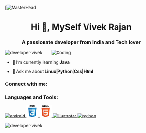 [![MasterHead]([https://cdn.dribbble.com/users/4487525/screenshots/14385684/dribbble___5_4x.png](https://149695847.v2.pressablecdn.com/wp-content/uploads/2020/07/code-gen.jpg))
<h1 align="center">Hi 👋, MySelf Vivek Rajan</h1>
<h3 align="center">A passionate developer from India and Tech lover</h3>
<img align="right" alt="Coding" width="350" src="![images (3)](https://github.com/developer-vivek/My-Operating-Systems/assets/85994908/ba4b2447-bf79-469e-abc2-e1f3e3cf2a80)">

<p align="left"> <img src="https://komarev.com/ghpvc/?username=developer-vivek&label=Profile%20views&color=0e75b6&style=flat" alt="developer-vivek" /> </p>

- 🌱 I’m currently learning **Java**

- 💬 Ask me about **Linux|Python|Css|Html**

<h3 align="left">Connect with me:</h3>
<p align="left">
</p>

<h3 align="left">Languages and Tools:</h3>
<p align="left"> <a href="https://developer.android.com" target="_blank" rel="noreferrer"> <img src="![android](https://github.com/developer-vivek/My-Operating-Systems/assets/85994908/799dcca6-7e49-4299-b4ee-a47bffe06d38)" alt="android" width="40" height="40"/> </a> <a href="https://www.w3schools.com/css/" target="_blank" rel="noreferrer"> <img src="https://raw.githubusercontent.com/devicons/devicon/master/icons/css3/css3-original-wordmark.svg" alt="css3" width="40" height="40"/> </a> <a href="https://www.w3.org/html/" target="_blank" rel="noreferrer"> <img src="https://raw.githubusercontent.com/devicons/devicon/master/icons/html5/html5-original-wordmark.svg" alt="html5" width="40" height="40"/> </a> <a href="https://www.adobe.com/in/products/illustrator.html" target="_blank" rel="noreferrer"> <img src="https://www.vectorlogo.zone/logos/adobe_illustrator/adobe_illustrator-icon.svg" alt="illustrator" width="40" height="40"/> </a> <a href="https://www.python.org" target="_blank" rel="noreferrer"> <img src="https://camo.githubusercontent.com/a1b2dac5667822ee0d98ae6d799da61987fd1658dfeb4d2ca6e3c99b1535ebd8/68747470733a2f2f696d672e736869656c64732e696f2f62616467652f707974686f6e2d3336373041303f7374796c653d666f722d7468652d6261646765266c6f676f3d707974686f6e266c6f676f436f6c6f723d666664643534" alt="python" width="40" height="40"/> </a> </p>

<p><img align="center" src="https://github-readme-streak-stats.herokuapp.com/?user=developer-vivek&" alt="developer-vivek" /></p>
